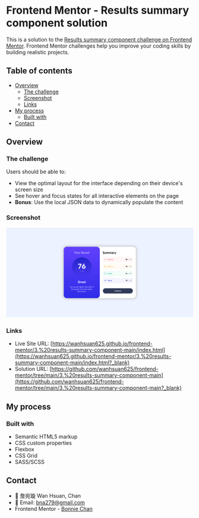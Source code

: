 # Frontend Mentor - Results summary component solution

This is a solution to the [Results summary component challenge on Frontend Mentor](https://www.frontendmentor.io/challenges/results-summary-component-CE_K6s0maV). Frontend Mentor challenges help you improve your coding skills by building realistic projects. 

## Table of contents

- [Overview](#overview)
  - [The challenge](#the-challenge)
  - [Screenshot](#screenshot)
  - [Links](#links)
- [My process](#my-process)
  - [Built with](#built-with)
- [Contact](#contact)

## Overview

### The challenge

Users should be able to:

- View the optimal layout for the interface depending on their device's screen size
- See hover and focus states for all interactive elements on the page
- **Bonus**: Use the local JSON data to dynamically populate the content

### Screenshot

![](./screenshot.png)

### Links

- Live Site URL: [https://wanhsuan625.github.io/frontend-mentor/3.%20results-summary-component-main/index.html](https://wanhsuan625.github.io/frontend-mentor/3.%20results-summary-component-main/index.html?_blank)
- Solution URL: [https://github.com/wanhsuan625/frontend-mentor/tree/main/3.%20results-summary-component-main](https://github.com/wanhsuan625/frontend-mentor/tree/main/3.%20results-summary-component-main?_blank)

## My process

### Built with

- Semantic HTML5 markup
- CSS custom properties
- Flexbox
- CSS Grid
- SASS/SCSS

## Contact

- :woman: 詹宛璇 Wan Hsuan, Chan
- :e-mail: Email: bna279@gmail.com
- Frontend Mentor - [Bonnie Chan](https://www.frontendmentor.io/profile/wanhsuan625?_blank)
